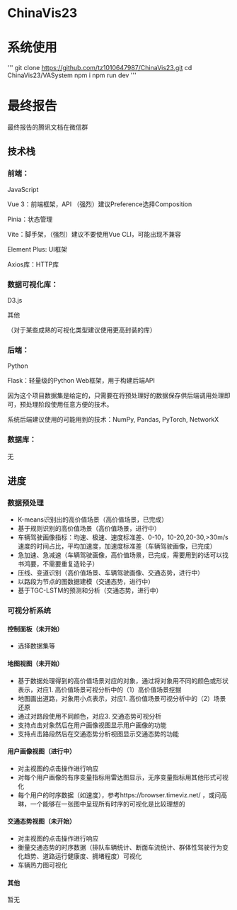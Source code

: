 # ChinaVis23

# 系统使用
'''
git clone https://github.com/tz1010647987/ChinaVis23.git
cd ChinaVis23/VASystem
npm i
npm run dev
'''

# 最终报告
最终报告的腾讯文档在微信群

## 技术栈
### 前端：

JavaScript

Vue 3：前端框架，API （强烈）建议Preference选择Composition

Pinia：状态管理

Vite：脚手架，（强烈）建议不要使用Vue CLI，可能出现不兼容

Element Plus: UI框架

Axios库：HTTP库

### 数据可视化库：

D3.js

其他

（对于某些成熟的可视化类型建议使用更高封装的库）

### 后端：

Python

Flask：轻量级的Python Web框架，用于构建后端API

因为这个项目数据集是给定的，只需要在将预处理好的数据保存供后端调用处理即可，预处理阶段使用任意方便的技术。

系统后端建议使用的可能用到的技术：NumPy, Pandas, PyTorch, NetworkX

### 数据库：

无

## 进度

### 数据预处理

- K-means识别出的高价值场景（高价值场景，已完成）
- 基于规则识别的高价值场景（高价值场景，进行中）
- 车辆驾驶画像指标：均速、极速、速度标准差、0-10，10-20,20-30,>30m/s速度的时间占比，平均加速度，加速度标准差（车辆驾驶画像，已完成）
- 急加速、急减速（车辆驾驶画像，高价值场景，已完成，需要用到的话可以找书鸿要，不需要重复造轮子）
- 压线、变道识别（高价值场景、车辆驾驶画像、交通态势，进行中）
- 以路段为节点的图数据建模（交通态势，进行中）
- 基于TGC-LSTM的预测和分析（交通态势，进行中）

### 可视分析系统

#### 控制面板（未开始）
- 选择数据集等
#### 地图视图（未开始）
- 基于数据处理得到的高价值场景对应的对象，通过将对象用不同的颜色或形状表示，对应1. 高价值场景可视分析中的（1）高价值场景挖掘
- 地图画出道路，对象用小点表示，对应1. 高价值场景可视分析中的（2）场景还原
- 通过对路段使用不同颜色，对应3. 交通态势可视分析
- 支持点击对象然后在用户画像视图显示用户画像的功能
- 支持点击路段然后在交通态势分析视图显示交通态势的功能
#### 用户画像视图（进行中）
- 对主视图的点击操作进行响应
- 对每个用户画像的有序变量指标用雷达图显示，无序变量指标用其他形式可视化
- 每个用户的时序数据（如速度），参考https://browser.timeviz.net/ ，或问高琳，一个能够在一张图中呈现所有时序的可视化是比较理想的
#### 交通态势视图（未开始）
- 对主视图的点击操作进行响应
- 衡量交通态势的时序数据（排队车辆统计、断面车流统计、群体性驾驶行为变化趋势、道路运行健康度、拥堵程度）可视化
- 车辆热力图可视化
#### 其他
暂无
